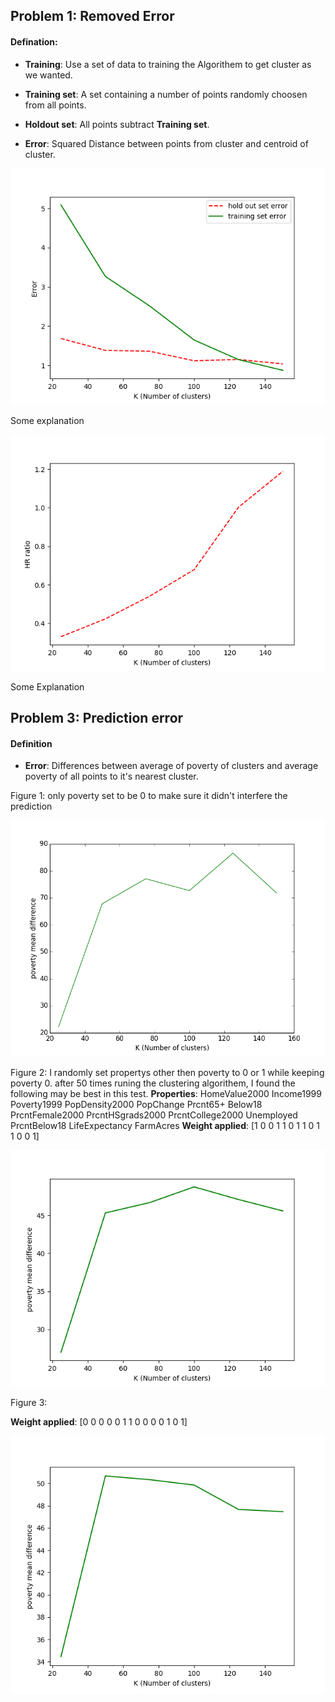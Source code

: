  ## Problem 1: Removed Error

#### Defination:

* **Training**: Use a set of data to training the Algorithem to get cluster as we wanted.


* **Training set**: A set containing a number of points randomly choosen from all points.
* **Holdout set**: All points subtract **Training set**.


* **Error**: Squared Distance between points from cluster and centroid of cluster.

![some picture](./ps10_Figure_1.png)

Some explanation

![some text](./ps10_Figure_2.png)

Some Explanation

## Problem 3: Prediction error

#### Definition 

* **Error**: Differences between average of poverty of clusters and average poverty of all points to it's nearest cluster.


Figure 1: only poverty set to be 0 to make sure it didn't interfere the prediction

![some text](predictionError.png)

Figure 2: I randomly set propertys other then poverty to 0 or 1 while keeping poverty 0. after 50 times runing the clustering algorithem, I found the following may be best in this test.
**Properties**: HomeValue2000	Income1999	Poverty1999	PopDensity2000	PopChange	Prcnt65+	Below18	PrcntFemale2000	PrcntHSgrads2000	PrcntCollege2000	Unemployed	PrcntBelow18	LifeExpectancy	FarmAcres
**Weight applied**: [1 0 0 1 1 0 1 1 0 1 1 0 0 1]

![some text](predictionError_2.png)

Figure 3:

**Weight applied**: [0 0 0 0 0 1 1 0 0 0 0 1 0 1]

![some text](predictionError_3.png)
